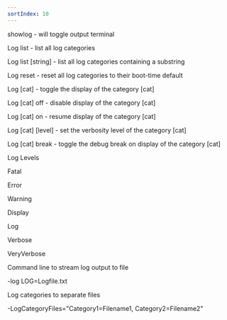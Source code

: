 ```yaml
---
sortIndex: 10
---
```


showlog - will toggle output terminal

Log list - list all log categories

Log list \[string] - list all log categories containing a substring

Log reset - reset all log categories to their boot-time default

Log \[cat] - toggle the display of the category \[cat]

Log \[cat] off - disable display of the category \[cat]

Log \[cat] on - resume display of the category \[cat]

Log \[cat] \[level] - set the verbosity level of the category \[cat]

Log \[cat] break - toggle the debug break on display of the category \[cat]

Log Levels

Fatal

Error

Warning

Display

Log

Verbose

VeryVerbose

Command line to stream log output to file

\-log LOG=Logfile.txt

Log categories to separate files

\-LogCategoryFiles="Category1=Filename1, Category2=Filename2"
